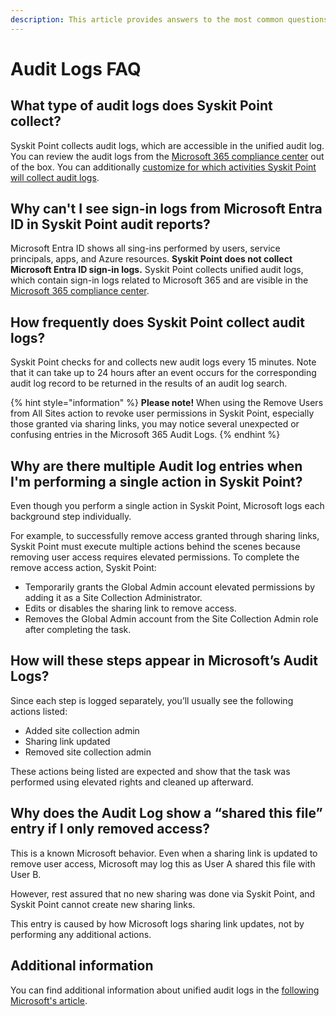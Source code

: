 ```yaml
---
description: This article provides answers to the most common questions regarding audit logs in Syskit Point. 
---
```


# Audit Logs FAQ

## What type of audit logs does Syskit Point collect?

Syskit Point collects audit logs, which are accessible in the unified audit log. You can review the audit logs from the [Microsoft 365 compliance center](https://compliance.microsoft.com/auditlogsearch) out of the box.
You can additionally [customize for which activities Syskit Point will collect audit logs](../configuration/customize-audit-logs-collection.md).

## Why can't I see sign-in logs from Microsoft Entra ID in Syskit Point audit reports?

Microsoft Entra ID shows all sing-ins performed by users, service principals, apps, and Azure resources.
**Syskit Point does not collect Microsoft Entra ID sign-in logs.** 
Syskit Point collects unified audit logs, which contain sign-in logs related to Microsoft 365 and are visible in the [Microsoft 365 compliance center](https://compliance.microsoft.com/auditlogsearch).

## How frequently does Syskit Point collect audit logs?

Syskit Point checks for and collects new audit logs every 15 minutes. 
Note that it can take up to 24 hours after an event occurs for the corresponding audit log record to be returned in the results of an audit log search. 


{% hint style="information" %}
**Please note!** When using the Remove Users from All Sites action to revoke user permissions in Syskit Point, especially those granted via sharing links, you may notice several unexpected or confusing entries in the Microsoft 365 Audit Logs. 
{% endhint %}

## Why are there multiple Audit log entries when I'm performing a single action in Syskit Point?

Even though you perform a single action in Syskit Point, Microsoft logs each background step individually. 

For example, to successfully remove access granted through sharing links, Syskit Point must execute multiple actions behind the scenes because removing user access requires elevated permissions. To complete the remove access action, Syskit Point:

* Temporarily grants the Global Admin account elevated permissions by adding it as a Site Collection Administrator.
* Edits or disables the sharing link to remove access.
* Removes the Global Admin account from the Site Collection Admin role after completing the task.

## How will these steps appear in Microsoft’s Audit Logs?

Since each step is logged separately, you’ll usually see the following actions listed:

* Added site collection admin
* Sharing link updated
* Removed site collection admin

These actions being listed are expected and show that the task was performed using elevated rights and cleaned up afterward.

## Why does the Audit Log show a “shared this file” entry if I only removed access?

This is a known Microsoft behavior. Even when a sharing link is updated to remove user access, Microsoft may log this as User A shared this file with User B. 

However, rest assured that no new sharing was done via Syskit Point, and Syskit Point cannot create new sharing links.

This entry is caused by how Microsoft logs sharing link updates, not by performing any additional actions.


## Additional information

You can find additional information about unified audit logs in the [following Microsoft's article](https://docs.microsoft.com/en-us/microsoft-365/compliance/search-the-audit-log-in-security-and-compliance?view=o365-worldwide).